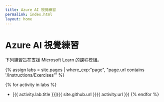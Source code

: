 ```yaml
---
title: Azure AI 視覺練習
permalink: index.html
layout: home
---
```


# Azure AI 視覺練習

下列練習旨在支援 Microsoft Learn 的課程模組。


{% assign labs = site.pages | where_exp:"page", "page.url contains '/Instructions/Exercises'" %}

{% for activity in labs  %} 
  - [{{ activity.lab.title }}]({{ site.github.url }}{{ activity.url }}) {% endfor %}
